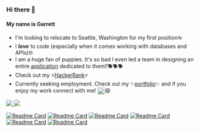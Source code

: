 ### Hi there 👋
#### My name is Garrett
* I'm looking to relocate to Seattle, Washington for my first position☕
* I ***love*** to code (especially when it comes working with databases and APIs)🤓
* I am a huge fan of puppies. It's so bad I even led a team in designing an entire [application](https://pet-fetcher.herokuapp.com/) dedicated to them!!🐕🐕🐕
* Check out my ⚡[HackerRank](https://www.hackerrank.com/garrettdrewhilb1)⚡
* Currently seeking employment. Check out my ✨[portfolio](https://garretthilberling.github.io/hilberling-react-portfolio/)✨ and if you enjoy my work connect with me! [<img src="https://i.stack.imgur.com/gVE0j.png" alt="linkedin" style="width:20px;" align="top">](https://www.linkedin.com/in/garretthilberling/)😄

<a href="https://github-readme-stats.vercel.app/api?username=garretthilberling&show_icons=true&theme=dracula&include_all_commits=true">
  <img align="center bottom" src="https://github-readme-stats.vercel.app/api?username=garretthilberling&show_icons=true&theme=dracula&include_all_commits=true" />
</a>

<a href="[https://github-readme-stats.vercel.app/api/top-langs/?username=garretthilberling&layout=compact&theme=dracula&langs_count=20&hide=handlebars](https://github.com/anuraghazra/github-readme-stats)">
  <img align="center bottom" src="https://github-readme-stats.vercel.app/api/top-langs/?username=garretthilberling&layout=compact&theme=dracula&langs_count=20" />
</a>

[![Readme Card](https://github-readme-stats.vercel.app/api/pin/?username=garretthilberling&repo=tech-news-java-api&theme=dracula)](https://github.com/garretthilberling/tech-news-java-api)
[![Readme Card](https://github-readme-stats.vercel.app/api/pin/?username=garretthilberling&repo=aws-thought&theme=dracula)](https://github.com/garretthilberling/aws-thought)
[![Readme Card](https://github-readme-stats.vercel.app/api/pin/?username=garretthilberling&repo=python-newsfeed&theme=dracula)](https://github.com/garretthilberling/python-newsfeed)
[![Readme Card](https://github-readme-stats.vercel.app/api/pin/?username=garretthilberling&repo=CatWorx-BadgeMaker-csharp&theme=dracula)](https://github.com/garretthilberling/CatWorx-BadgeMaker-csharp)
[![Readme Card](https://github-readme-stats.vercel.app/api/pin/?username=garretthilberling&repo=csharp-fullstack-backend-azure&theme=dracula)](https://github.com/garretthilberling/csharp-fullstack-backend-azure)
[![Readme Card](https://github-readme-stats.vercel.app/api/pin/?username=garretthilberling&repo=csharp-fullstack-frontend-kotlin&theme=dracula)](https://github.com/garretthilberling/csharp-fullstack-frontend-kotlin)




<!-- * If you have any questions feel free to DM me here on Github!😃 -->

<!--
**garretthilberling/garretthilberling** is a ✨ _special_ ✨ repository because its `README.md` (this file) appears on your GitHub profile.

Here are some ideas to get you started:

- 🔭 I’m currently working on ...
- 🌱 I’m currently learning ...
- 👯 I’m looking to collaborate on ...
- 🤔 I’m looking for help with ...
- 💬 Ask me about ...
- 📫 How to reach me: ...
- 😄 Pronouns: ...
- ⚡ Fun fact: ...
-->
